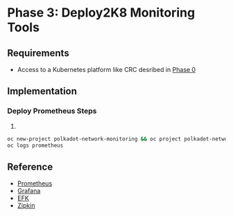 # Phase 3: Deploy2K8 Monitoring Tools

## Requirements

  * Access to a Kubernetes platform like CRC desribed in [Phase 0](../deploy-chain-0/README.md)

## Implementation

  ### Deploy Prometheus Steps

  1. 
  ```bash
  oc new-project polkadot-network-monitoring && oc project polkadot-network-monitoring && oc new-app prom/prometheus && oc expose dc prometheus --type=NodePort --generator=service/v1 && oc get service 
  oc logs prometheus
  ```

## Reference
  * [Prometheus](https://nimrodshn.medium.com/how-to-deploy-prometheus-on-openshift-4-and-configure-it-to-scrape-pods-metrics-a020ed03d5d8)
  * [Grafana]()
  * [EFK]()
  * [Zipkin]()